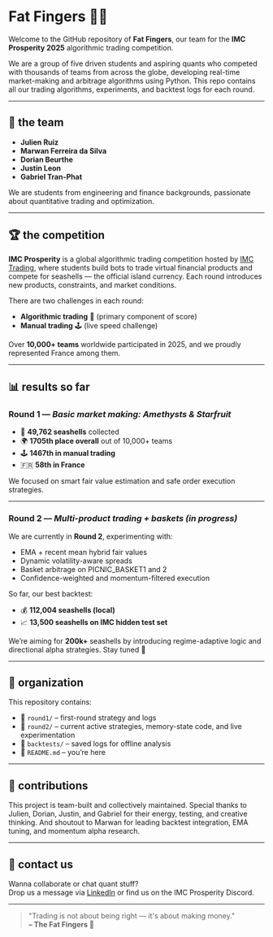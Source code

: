 # Fat Fingers 🧠💥

Welcome to the GitHub repository of **Fat Fingers**, our team for the **IMC Prosperity 2025** algorithmic trading competition.

We are a group of five driven students and aspiring quants who competed with thousands of teams from across the globe, developing real-time market-making and arbitrage algorithms using Python. This repo contains all our trading algorithms, experiments, and backtest logs for each round.

---

## 👥 the team

- **Julien Ruiz**
- **Marwan Ferreira da Silva**
- **Dorian Beurthe**
- **Justin Leon**
- **Gabriel Tran-Phat**

We are students from engineering and finance backgrounds, passionate about quantitative trading and optimization.

---

## 🏆 the competition

**IMC Prosperity** is a global algorithmic trading competition hosted by [IMC Trading](https://www.imc.com), where students build bots to trade virtual financial products and compete for seashells — the official island currency. Each round introduces new products, constraints, and market conditions.

There are two challenges in each round:
- **Algorithmic trading** 🧠 (primary component of score)
- **Manual trading** 🕹️ (live speed challenge)

Over **10,000+ teams** worldwide participated in 2025, and we proudly represented France among them.

---

## 📊 results so far

### Round 1 — *Basic market making: Amethysts & Starfruit*
- 🐚 **49,762 seashells** collected  
- 🌍 **1705th place overall** out of 10,000+ teams  
- 🕹️ **1467th in manual trading**
- 🇫🇷 **58th in France**

We focused on smart fair value estimation and safe order execution strategies.

---

### Round 2 — *Multi-product trading + baskets (in progress)*

We are currently in **Round 2**, experimenting with:
- EMA + recent mean hybrid fair values
- Dynamic volatility-aware spreads
- Basket arbitrage on PICNIC_BASKET1 and 2
- Confidence-weighted and momentum-filtered execution

So far, our best backtest:
- 💰 **112,004 seashells (local)**  
- 📈 **13,500 seashells on IMC hidden test set**

We’re aiming for **200k+** seashells by introducing regime-adaptive logic and directional alpha strategies. Stay tuned 👀

---

## 📂 organization

This repository contains:

- 📁 `round1/` – first-round strategy and logs
- 📁 `round2/` – current active strategies, memory-state code, and live experimentation
- 🧪 `backtests/` – saved logs for offline analysis
- 📜 `README.md` – you’re here

---

## 🤝 contributions

This project is team-built and collectively maintained. Special thanks to Julien, Dorian, Justin, and Gabriel for their energy, testing, and creative thinking. And shoutout to Marwan for leading backtest integration, EMA tuning, and momentum alpha research.

---

## 💬 contact us

Wanna collaborate or chat quant stuff?  
Drop us a message via [LinkedIn](https://www.linkedin.com) or find us on the IMC Prosperity Discord.

---

> "Trading is not about being right — it's about making money."  
> **– The Fat Fingers 🧤**
